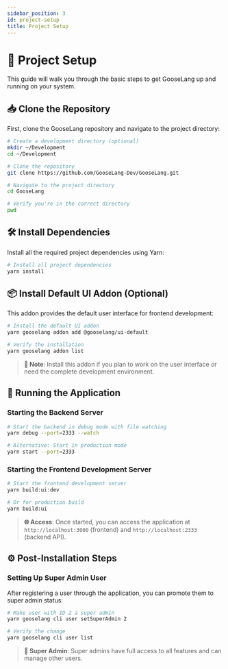 ```yaml
---
sidebar_position: 3
id: project-setup
title: Project Setup
---
```


# 🚀 Project Setup

This guide will walk you through the basic steps to get GooseLang up and running on your system.

## 📥 Clone the Repository

First, clone the GooseLang repository and navigate to the project directory:

```bash
# Create a development directory (optional)
mkdir ~/Development
cd ~/Development

# Clone the repository
git clone https://github.com/GooseLang-Dev/GooseLang.git

# Navigate to the project directory
cd GooseLang

# Verify you're in the correct directory
pwd
```

## 🛠️ Install Dependencies

Install all the required project dependencies using Yarn:

```bash
# Install all project dependencies
yarn install
```

## 📦 Install Default UI Addon (Optional)

This addon provides the default user interface for frontend development:

```bash
# Install the default UI addon
yarn gooselang addon add @gooselang/ui-default

# Verify the installation
yarn gooselang addon list
```

> **🎨 Note**: Install this addon if you plan to work on the user interface or need the complete development environment.

## 🚀 Running the Application

### Starting the Backend Server

```bash
# Start the backend in debug mode with file watching
yarn debug --port=2333 --watch

# Alternative: Start in production mode
yarn start --port=2333
```

### Starting the Frontend Development Server

```bash
# Start the frontend development server
yarn build:ui:dev

# Or for production build
yarn build:ui
```

> **🌐 Access**: Once started, you can access the application at `http://localhost:3000` (frontend) and `http://localhost:2333` (backend API).

## ⚙️ Post-Installation Steps

### Setting Up Super Admin User

After registering a user through the application, you can promote them to super admin status:

```bash
# Make user with ID 2 a super admin
yarn gooselang cli user setSuperAdmin 2

# Verify the change
yarn gooselang cli user list
```

> **🔑 Super Admin**: Super admins have full access to all features and can manage other users.

